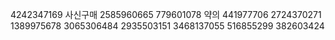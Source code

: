 
4242347169
사신구매 2585960665 779601078
약의 441977706 2724370271 1389975678 3065306484 2935503151 3468137055 516855299 382603424
